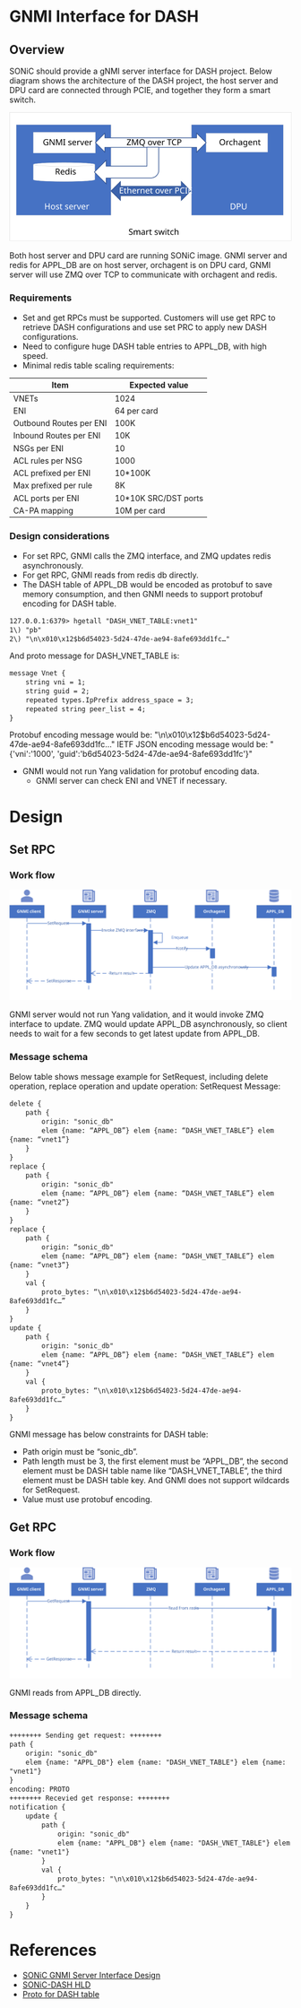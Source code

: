 # GNMI Interface for DASH

## Overview

SONiC should provide a gNMI server interface for DASH project.
Below diagram shows the architecture of the DASH project, the host server and DPU card are connected through PCIE, and together they form a smart switch.

![dash-arch](./images/gnmi-arch.svg)

Both host server and DPU card are running SONiC image. GNMI server and redis for APPL_DB are on host server, orchagent is on DPU card, GNMI server will use ZMQ over TCP to communicate with orchagent and redis.

### Requirements

* Set and get RPCs must be supported. Customers will use get RPC to retrieve DASH configurations and use set PRC to apply new DASH configurations.
* Need to configure huge DASH table entries to APPL_DB, with high speed.
* Minimal redis table scaling requirements:

|Item |Expected value |
|--|--|
|VNETs|1024|
|ENI|64 per card|
|Outbound Routes per ENI|100K|
|Inbound Routes per ENI|10K|
|NSGs per ENI|10|
|ACL rules per NSG|1000|
|ACL prefixed per ENI|10*100K|
|Max prefixed per rule|8K|
|ACL ports per ENI|10*10K SRC/DST ports|
|CA-PA mapping|10M per card|

### Design considerations

* For set RPC, GNMI calls the ZMQ interface, and ZMQ updates redis asynchronously.
* For get RPC, GNMI reads from redis db directly.
* The DASH table of APPL_DB would be encoded as protobuf to save memory consumption, and then GNMI needs to support protobuf encoding for DASH table.

```
127.0.0.1:6379> hgetall "DASH_VNET_TABLE:vnet1"
1\) "pb"
2\) "\n\x010\x12$b6d54023-5d24-47de-ae94-8afe693dd1fc…"
```

And proto message for DASH_VNET_TABLE is:

```
message Vnet {
    string vni = 1;
    string guid = 2;
    repeated types.IpPrefix address_space = 3;
    repeated string peer_list = 4;
}
```

Protobuf encoding message would be: "\n\x010\x12$b6d54023-5d24-47de-ae94-8afe693dd1fc…"
IETF JSON encoding message would be: "{'vni':'1000', 'guid':'b6d54023-5d24-47de-ae94-8afe693dd1fc'}"

* GNMI would not run Yang validation for protobuf encoding data.
  * GNMI server can check ENI and VNET if necessary.

# Design
## Set RPC
### Work flow
![gnmi-set-flow](./images/gnmi-set-flow.svg)

GNMI server would not run Yang validation, and it would invoke ZMQ interface to update.
ZMQ would update APPL_DB asynchronously, so client needs to wait for a few seconds to get latest update from APPL_DB.
### Message schema
Below table shows message example for SetRequest, including delete operation, replace operation and update operation:
SetRequest Message:
```
delete {
    path {
        origin: "sonic_db"
        elem {name: “APPL_DB”} elem {name: “DASH_VNET_TABLE”} elem {name: “vnet1”}
    }
}
replace {
    path {
        origin: "sonic_db"
        elem {name: “APPL_DB”} elem {name: “DASH_VNET_TABLE”} elem {name: “vnet2”}
    }
}
replace {
    path {
        origin: “sonic_db"
        elem {name: “APPL_DB”} elem {name: “DASH_VNET_TABLE”} elem {name: “vnet3”}
    }
    val {
        proto_bytes: “\n\x010\x12$b6d54023-5d24-47de-ae94-8afe693dd1fc…”
    }
}
update {
    path {
        origin: "sonic_db"
        elem {name: “APPL_DB”} elem {name: “DASH_VNET_TABLE”} elem {name: “vnet4”}
    }
    val {
        proto_bytes: “\n\x010\x12$b6d54023-5d24-47de-ae94-8afe693dd1fc…”
    }
}
```

GNMI message has below constraints for DASH table:
* Path origin must be “sonic_db”.
* Path length must be 3, the first element must be “APPL_DB”, the second element must be DASH table name like “DASH_VNET_TABLE”, the third element must be DASH table key. And GNMI does not support wildcards for SetRequest.
* Value must use protobuf encoding.

## Get RPC
### Work flow
![gnmi-get-flow](./images/gnmi-get-flow.svg)

GNMI reads from APPL_DB directly.
### Message schema

```
++++++++ Sending get request: ++++++++
path {
    origin: "sonic_db"
    elem {name: "APPL_DB"} elem {name: "DASH_VNET_TABLE"} elem {name: "vnet1"}
}
encoding: PROTO
++++++++ Recevied get response: ++++++++
notification {
    update {
        path {
            origin: "sonic_db"
            elem {name: "APPL_DB"} elem {name: "DASH_VNET_TABLE"} elem {name: "vnet1"}
        }
        val {
            proto_bytes: "\n\x010\x12$b6d54023-5d24-47de-ae94-8afe693dd1fc…"
        }
    }
}
```


# References

- [SONiC GNMI Server Interface Design](https://github.com/sonic-net/SONiC/blob/master/doc/mgmt/gnmi/SONiC_GNMI_Server_Interface_Design.md)
- [SONiC-DASH HLD](https://github.com/sonic-net/DASH/blob/main/documentation/general/dash-sonic-hld.md)
- [Proto for DASH table](https://github.com/Pterosaur/DASH-benchmark/tree/master/memory/proto)




